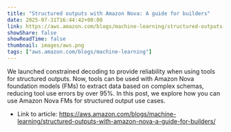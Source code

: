 ```yaml
---
title: "Structured outputs with Amazon Nova: A guide for builders"
date: 2025-07-31T16:44:42+00:00
link: https://aws.amazon.com/blogs/machine-learning/structured-outputs-with-amazon-nova-a-guide-for-builders/
showShare: false
showReadTime: false
thumbnail: images/aws.png
tags: ["aws.amazon.com/blogs/machine-learning"]
---
```

We launched constrained decoding to provide reliability when using tools for structured outputs. Now, tools can be used with Amazon Nova foundation models (FMs) to extract data based on complex schemas, reducing tool use errors by over 95%. In this post, we explore how you can use Amazon Nova FMs for structured output use cases.

- Link to article: https://aws.amazon.com/blogs/machine-learning/structured-outputs-with-amazon-nova-a-guide-for-builders/